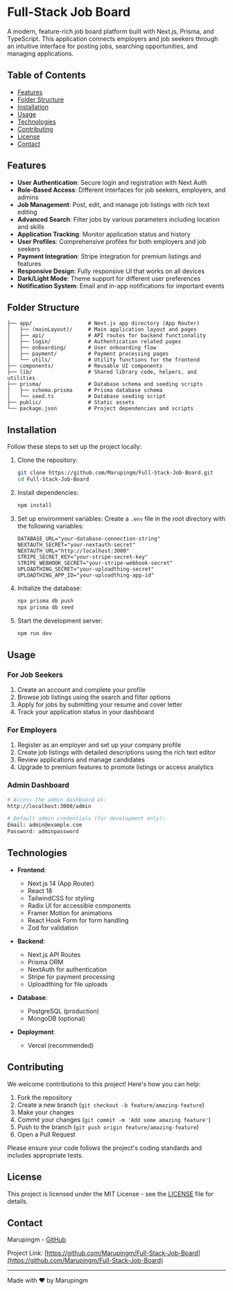 # Full-Stack Job Board

A modern, feature-rich job board platform built with Next.js, Prisma, and TypeScript. This application connects employers and job seekers through an intuitive interface for posting jobs, searching opportunities, and managing applications.


## Table of Contents

- [Features](#features)
- [Folder Structure](#folder-structure)
- [Installation](#installation)
- [Usage](#usage)
- [Technologies](#technologies)
- [Contributing](#contributing)
- [License](#license)
- [Contact](#contact)

## Features

- **User Authentication**: Secure login and registration with Next Auth
- **Role-Based Access**: Different interfaces for job seekers, employers, and admins
- **Job Management**: Post, edit, and manage job listings with rich text editing
- **Advanced Search**: Filter jobs by various parameters including location and skills
- **Application Tracking**: Monitor application status and history
- **User Profiles**: Comprehensive profiles for both employers and job seekers
- **Payment Integration**: Stripe integration for premium listings and features
- **Responsive Design**: Fully responsive UI that works on all devices
- **Dark/Light Mode**: Theme support for different user preferences
- **Notification System**: Email and in-app notifications for important events

## Folder Structure

```
├── app/                  # Next.js app directory (App Router)
│   ├── (mainLayout)/     # Main application layout and pages
│   ├── api/              # API routes for backend functionality
│   ├── login/            # Authentication related pages
│   ├── onboarding/       # User onboarding flow
│   ├── payment/          # Payment processing pages
│   └── utils/            # Utility functions for the frontend
├── components/           # Reusable UI components
├── lib/                  # Shared library code, helpers, and utilities
├── prisma/               # Database schema and seeding scripts
│   ├── schema.prisma     # Prisma database schema
│   └── seed.ts           # Database seeding script
├── public/               # Static assets
└── package.json          # Project dependencies and scripts
```

## Installation

Follow these steps to set up the project locally:

1. Clone the repository:
   ```bash
   git clone https://github.com/Marupingm/Full-Stack-Job-Board.git
   cd Full-Stack-Job-Board
   ```

2. Install dependencies:
   ```bash
   npm install
   ```

3. Set up environment variables:
   Create a `.env` file in the root directory with the following variables:
   ```
   DATABASE_URL="your-database-connection-string"
   NEXTAUTH_SECRET="your-nextauth-secret"
   NEXTAUTH_URL="http://localhost:3000"
   STRIPE_SECRET_KEY="your-stripe-secret-key"
   STRIPE_WEBHOOK_SECRET="your-stripe-webhook-secret"
   UPLOADTHING_SECRET="your-uploadthing-secret"
   UPLOADTHING_APP_ID="your-uploadthing-app-id"
   ```

4. Initialize the database:
   ```bash
   npx prisma db push
   npx prisma db seed
   ```

5. Start the development server:
   ```bash
   npm run dev
   ```

## Usage

### For Job Seekers

1. Create an account and complete your profile
2. Browse job listings using the search and filter options
3. Apply for jobs by submitting your resume and cover letter
4. Track your application status in your dashboard

### For Employers

1. Register as an employer and set up your company profile
2. Create job listings with detailed descriptions using the rich text editor
3. Review applications and manage candidates
4. Upgrade to premium features to promote listings or access analytics

### Admin Dashboard

```bash
# Access the admin dashboard at:
http://localhost:3000/admin

# Default admin credentials (for development only):
Email: admin@example.com
Password: adminpassword
```

## Technologies

- **Frontend**:
  - Next.js 14 (App Router)
  - React 18
  - TailwindCSS for styling
  - Radix UI for accessible components
  - Framer Motion for animations
  - React Hook Form for form handling
  - Zod for validation

- **Backend**:
  - Next.js API Routes
  - Prisma ORM
  - NextAuth for authentication
  - Stripe for payment processing
  - Uploadthing for file uploads

- **Database**:
  - PostgreSQL (production)
  - MongoDB (optional)

- **Deployment**:
  - Vercel (recommended)

## Contributing

We welcome contributions to this project! Here's how you can help:

1. Fork the repository
2. Create a new branch (`git checkout -b feature/amazing-feature`)
3. Make your changes
4. Commit your changes (`git commit -m 'Add some amazing feature'`)
5. Push to the branch (`git push origin feature/amazing-feature`)
6. Open a Pull Request

Please ensure your code follows the project's coding standards and includes appropriate tests.

## License

This project is licensed under the MIT License - see the [LICENSE](LICENSE) file for details.

## Contact

Marupingm - [GitHub](https://github.com/Marupingm)

Project Link: [https://github.com/Marupingm/Full-Stack-Job-Board](https://github.com/Marupingm/Full-Stack-Job-Board)

---

Made with ❤️ by Marupingm